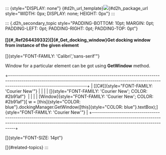 ::: {style="DISPLAY: none"}
[](ms-xhelp:///?Id=d2h_url_template){#d2h_url_template}![](!package_url!){#d2h_package_url style="WIDTH: 0px; DISPLAY: none; HEIGHT: 0px"}
:::

::: {.d2h_secondary_topic style="PADDING-BOTTOM: 10pt; MARGIN: 0pt; PADDING-LEFT: 0pt; PADDING-RIGHT: 0pt; PADDING-TOP: 0pt"}
#### []{#_Ref264439332}[]{#_Get_docking_window}Get docking window from instance of the given element

[]{style="FONT-FAMILY: 'Calibri','sans-serif'"} 

Window for a particular element can be got using **GetWindow** method.

+---------------------------------------------------------------------------------------------------------------------------------------------------------------------------------------------------+
| [\[C#\]]{style="FONT-FAMILY: 'Courier New'"}                                                                                                                                                      |
|                                                                                                                                                                                                   |
| []{style="FONT-FAMILY: 'Courier New'; COLOR: #2b91af"}                                                                                                                                            |
|                                                                                                                                                                                                   |
| [Window]{style="FONT-FAMILY: 'Courier New'; COLOR: #2b91af"}[ w = [this]{style="COLOR: blue"}.dockingManager.GetWindow([this]{style="COLOR: blue"}.textBox);]{style="FONT-FAMILY: 'Courier New'"} |
+---------------------------------------------------------------------------------------------------------------------------------------------------------------------------------------------------+

[]{style="FONT-SIZE: 14pt"} 

[]{#related-topics}
:::
